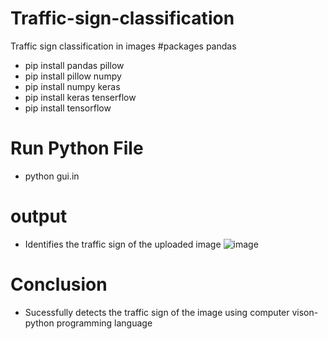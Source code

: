 # Traffic-sign-classification
  Traffic sign classification in images
#packages
  pandas
   * pip install pandas
  pillow
   * pip install pillow
  numpy
   * pip install numpy
  keras
   * pip install keras
  tenserflow
   * pip install tensorflow
# Run Python File
   * python gui.in
# output
  * Identifies the traffic sign of the uploaded image
  ![image](https://user-images.githubusercontent.com/85630111/121400611-6bb03a00-c975-11eb-8194-100123dc4790.png)

# Conclusion
  * Sucessfully detects the traffic sign of the image using computer vison-python programming language

 
